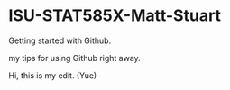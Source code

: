 # ISU-STAT585X-Matt-Stuart
Getting started with Github.

my tips for using Github right away.

Hi, this is my edit. (Yue)

